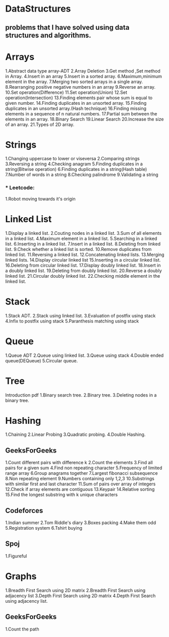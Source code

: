 # DataStructures

## problems that I have solved using data structures and algorithms.

# Arrays

1.Abstract data type array-ADT
2.Array Deletion
3.Get method ,Set method in Array.
4.Insert in an array
5.Insert in a sorted array.
6.Maximum,minimum element in the array.
7.Merging two sorted arrays in a single array.
8.Rearranging positive negative numbers in an array
9.Reverse an array.
10.Set operation(Difference)
11.Set operation(Union)
12.Set operation(Intersection)
13.Finding elements pair whose sum is equal to given number.
14.Finding duplicates in an unsorted array.
15.Finding duplicates in an unsorted array.(Hash technique)
16.Finding missing elements in a sequence of n natural numbers.
17.Partial sum between the elements in an array.
18.Binary Search
19.Linear Search
20.Increase the size of an array.
21.Types of 2D array.

# Strings

1.Changing uppercase to lower or viseversa
2.Comparing strings
3.Reversing a string
4.Checking anagram
5.Finding duplicates in a string(Bitwise operation)
6.Finding duplicates in a string(Hash table)
7.Number of words in a string
8.Checking palindrome
9.Validating a string

### \* Leetcode:

1.Robot moving towards it's origin

# Linked List

1.Display a linked list.
2.Couting nodes in a linked list.
3.Sum of all elements in a linked list.
4.Maximum element in a linked list.
5.Searching in a linked list.
6.Inserting in a linked list.
7.Insert in a linked list.
8.Deleting from linked list.
9.Check whether a linked list is sorted.
10.Remove duplicates from linked list.
11.Reversing a linked list.
12.Concatenating linked lists.
13.Merging linked lists.
14.Display circular linked list
15.Inserting in a circular linked list.
16.Deleting from circular linked list.
17.Display doubly linked list.
18.Insert in a doubly linked list.
19.Deleting from doubly linked list.
20.Reverse a doubly linked list.
21.Circular doubly linked list.
22.Checking middle element in the linked list.

# Stack

1.Stack ADT.
2.Stack using linked list.
3.Evaluation of postfix using stack
4.Infix to postfix using stack
5.Paranthesis matching using stack

# Queue

1.Queue ADT
2.Queue using linked list.
3.Queue using stack
4.Double ended queue(DEQueue)
5.Circular queue.

# Tree

Introduction pdf
1.Binary search tree.
2.Binary tree.
3.Deleting nodes in a binary tree.

# Hashing

1.Chaining
2.Linear Probing
3.Quadratic probing.
4.Double Hashing.

## GeeksForGeeks

1.Count different pairs with difference k
2.Count the elements
3.Find all pairs for a given sum
4.Find non repeating character
5.Frequency of limited range array
6.Group anagrams together
7.Largest fibonacci subsequence
8.Non repeating element
9.Numbers containing only 1,2,3
10.Substrings with similar first and last character
11.Sum of pairs over array of integers
12.Check if array elements are contiguous
13.Keypair
14.Relative sorting
15.Find the longest substring with k unique characters

## Codeforces

1.Indian summer
2.Tom Riddle's diary
3.Boxes packing
4.Make them odd
5.Registration system
6.Tshirt buying

## Spoj

1.Figureful

# Graphs

1.Breadth First Search using 2D matrix
2.Breadth First Search using adjacency list
3.Depth First Search using 2D matrix
4.Depth First Search using adjacency list.

## GeeksForGeeks

1.Count the path

